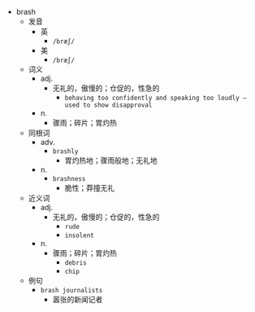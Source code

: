- brash
  - 发音
    - 英
      - `/bræʃ/`
    - 美
      - `/bræʃ/`
  - 词义
    - adj.
      - 无礼的，傲慢的；仓促的，性急的
        - `behaving too confidently and speaking too loudly – used to show disapproval`
    - n.
      - 骤雨；碎片；胃灼热
  - 同根词
    - adv.
      - `brashly`
        - 胃灼热地；骤雨般地；无礼地
    - n.
      - `brashness`
        - 脆性；莽撞无礼
  - 近义词
    - adj.
      - 无礼的，傲慢的；仓促的，性急的
        - `rude`
        - `insolent`
    - n.
      - 骤雨；碎片；胃灼热
        - `debris`
        - `chip`
  - 例句
    - `brash journalists`
      - 嚣张的新闻记者


